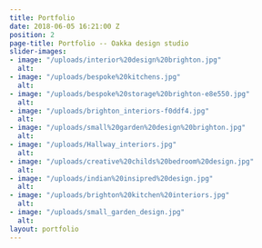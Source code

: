 ```yaml
---
title: Portfolio
date: 2018-06-05 16:21:00 Z
position: 2
page-title: Portfolio -- Oakka design studio
slider-images:
- image: "/uploads/interior%20design%20brighton.jpg"
  alt: 
- image: "/uploads/bespoke%20kitchens.jpg"
  alt: 
- image: "/uploads/bespoke%20storage%20brighton-e8e550.jpg"
  alt: 
- image: "/uploads/brighton_interiors-f0ddf4.jpg"
  alt: 
- image: "/uploads/small%20garden%20design%20brighton.jpg"
  alt: 
- image: "/uploads/Hallway_interiors.jpg"
  alt: 
- image: "/uploads/creative%20childs%20bedroom%20design.jpg"
  alt: 
- image: "/uploads/indian%20insipred%20design.jpg"
  alt: 
- image: "/uploads/brighton%20kitchen%20interiors.jpg"
  alt: 
- image: "/uploads/small_garden_design.jpg"
  alt: 
layout: portfolio
---
```


